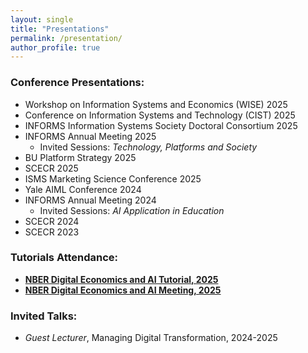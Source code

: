 ```yaml
---
layout: single
title: "Presentations"
permalink: /presentation/
author_profile: true
---
```


### Conference Presentations:
- Workshop on Information Systems and Economics (WISE) 2025
- Conference on Information Systems and Technology (CIST) 2025
- INFORMS Information Systems Society Doctoral Consortium 2025
- INFORMS Annual Meeting 2025
    - Invited Sessions: *Technology, Platforms and Society*
- BU Platform Strategy 2025
- SCECR 2025
- ISMS Marketing Science Conference 2025
- Yale AIML Conference 2024
- INFORMS Annual Meeting 2024
    - Invited Sessions: *AI Application in Education*
- SCECR 2024
- SCECR 2023

### Tutorials Attendance:
- **[NBER Digital Economics and AI Tutorial, 2025](https://www.nber.org/conferences/digital-economics-and-ai-tutorial-spring-2025)**
- **[NBER Digital Economics and AI Meeting, 2025](https://www.nber.org/conferences/digital-economics-and-ai-meeting-spring-2025)**

### Invited Talks:
- *Guest Lecturer*, Managing Digital Transformation, 2024-2025